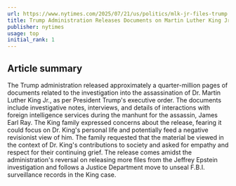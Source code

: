 ```yaml
---
url: https://www.nytimes.com/2025/07/21/us/politics/mlk-jr-files-trump.html
title: Trump Administration Releases Documents on Martin Luther King Jr.
publisher: nytimes
usage: top
initial_rank: 1
---
```

## Article summary
The Trump administration released approximately a quarter-million pages of documents related to the investigation into the assassination of Dr. Martin Luther King Jr., as per President Trump's executive order. The documents include investigative notes, interviews, and details of interactions with foreign intelligence services during the manhunt for the assassin, James Earl Ray. The King family expressed concerns about the release, fearing it could focus on Dr. King's personal life and potentially feed a negative revisionist view of him. The family requested that the material be viewed in the context of Dr. King's contributions to society and asked for empathy and respect for their continuing grief. The release comes amidst the administration's reversal on releasing more files from the Jeffrey Epstein investigation and follows a Justice Department move to unseal F.B.I. surveillance records in the King case.
